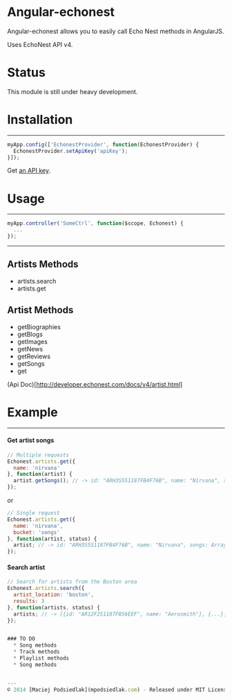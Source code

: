 Angular-echonest
=============

Angular-echonest allows you to easily call Echo Nest methods in AngularJS.

Uses EchoNest API v4.

# Status
This module is still under heavy development.

# Installation
------------
```js
myApp.config(['EchonestProvider', function(EchonestProvider) {
  EchonestProvider.setApiKey('apiKey');
}]);
```

Get [an API key](http://developer.echonest.com/docs/v4/#keys).

# Usage
------------
```js
myApp.controller('SomeCtrl', function($scope, Echonest) {
  ...
});
```
------------

## Artists Methods
  * artists.search
  * artists.get

## Artist Methods
  * getBiographies
  * getBlogs
  * getImages
  * getNews
  * getReviews
  * getSongs
  * get

(Api Doc)[http://developer.echonest.com/docs/v4/artist.html]

# Example
------------
#### Get artist songs
```js
// Multiple requests
Echonest.artists.get({
  name: 'nirvana'
}, function(artist) {
  artist.getSongs(); // -> id: "ARH3S5S1187FB4F76B", name: "Nirvana", songs: Array[15]
});
```
or
```js
// Single request
Echonest.artists.get({
  name: 'nirvana',
  bucket: 'songs'
}, function(artist, status) {
  artist; // -> id: "ARH3S5S1187FB4F76B", name: "Nirvana", songs: Array[15]
});
```

#### Search artist
```js
// Search for artists from the Boston area
Echonest.artists.search({ 
  artist_location: 'boston',
  results: 3
}, function(artists, status) {
  artists; // -> [{id: "AR12F2S1187FB56EEF", name: "Aerosmith"}, {...}, {...}]
});


### TO DO
  * Song methods
  * Track methods
  * Playlist methods
  * Song methods


---
© 2014 [Maciej Podsiedlak](mpodsiedlak.com) - Released under MIT License
